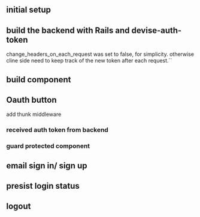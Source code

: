 ## initial setup

## build the backend with Rails and devise-auth-token

change_headers_on_each_request was set to false, for simplicity. otherwise cline side need to keep track of the new token after each request.``

## build component

## Oauth button

add thunk middleware

### received auth token from backend


### guard protected component


## email sign in/ sign up


## presist login status


## logout

